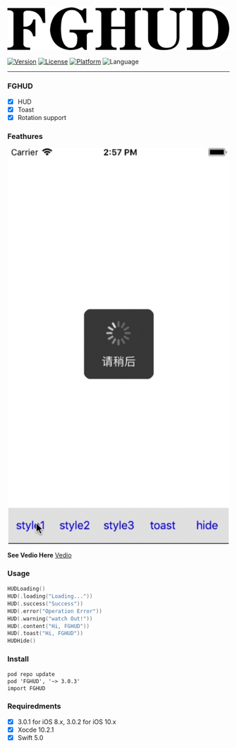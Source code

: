 ![](/img/title.png)

[![Version](https://img.shields.io/cocoapods/v/FGHUD.svg?style=flat)](http://cocoadocs.org/docsets/FGHUD)
[![License](https://img.shields.io/cocoapods/l/FGHUD.svg?style=flat)](http://cocoadocs.org/docsets/FGHUD)
[![Platform](https://img.shields.io/cocoapods/p/FGHUD.svg?style=flat)](http://cocoadocs.org/docsets/FGHUD)
![Language](https://img.shields.io/badge/Language-%20Swift%204.0%20-blue.svg)

----------------------------------------
### FGHUD

- [x] HUD
- [x] Toast
- [x] Rotation support

### Feathures

![](/img/demo.gif)

****See Vedio Here****
[Vedio](https://pan.baidu.com/s/1mb7OGRJsU0nDDhGTanW9cg)

### Usage

```swift
HUDLoading()
HUD(.loading("Loading..."))
HUD(.success("Success"))
HUD(.error("Operation Error"))
HUD(.warning("watch Out!"))
HUD(.content("Hi, FGHUD"))
HUD(.toast("Hi, FGHUD"))
HUDHide()
```

### Install
```
pod repo update
pod 'FGHUD', '~> 3.0.3'
import FGHUD
```
### Requiredments
- [x] 3.0.1 for iOS 8.x, 3.0.2 for iOS 10.x
- [x] Xocde 10.2.1
- [x] Swift 5.0

